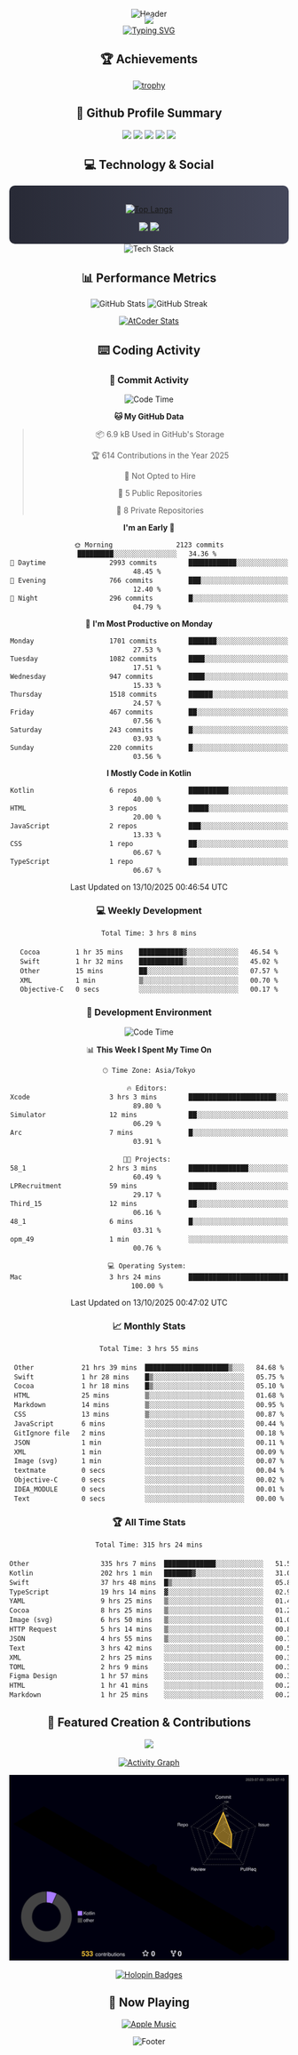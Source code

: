 <div align="center">
  
![Header](https://capsule-render.vercel.app/api?type=waving&color=gradient&customColorList=12&height=300&section=header&text=Welcome%20to%20Batapii's%20Universe&fontSize=50&animation=fadeIn&fontAlignY=40&desc=Android%20Developer%20|%20Kotlin%20LOVE%20)

<div style="margin-top: -20px;">
  <img src="https://readme-typing-svg.herokuapp.com/?lines=Crafting+Android+Experiences;Building+Tomorrow's+Apps+Today;Always+Learning,+Always+Growing&font=Fira%20Code&center=true&width=440&height=45&color=f75c7e&vCenter=true&size=22&pause=1000">
</div>

<a href="https://git.io/typing-svg">
  <img src="https://readme-typing-svg.demolab.com?font=Fira+Code&weight=600&size=28&duration=4000&pause=1000&center=true&vCenter=true&width=800&lines=Hey+there!+I'm+Batapii+%F0%9F%91%8B;Android+Developer+from+Japan+%F0%9F%87%AF%F0%9F%87%B5" alt="Typing SVG" />
</a>

## 🏆 Achievements

[![trophy](https://github-profile-trophy.vercel.app/?username=batapii&theme=onestar&no-frame=true&no-bg=true&column=8&rank=SECRET,SSS,SS,S,AAA,AA,A,B,C,?&margin-w=10&margin-h=10)](https://github.com/ryo-ma/github-profile-trophy)

## 🎯 Github Profile Summary

<div align="center">
  <img src="http://github-profile-summary-cards.vercel.app/api/cards/profile-details?username=batapii&theme=radical" />
  <img src="http://github-profile-summary-cards.vercel.app/api/cards/repos-per-language?username=batapii&theme=radical" />
  <img src="http://github-profile-summary-cards.vercel.app/api/cards/most-commit-language?username=batapii&theme=radical" />
  <img src="http://github-profile-summary-cards.vercel.app/api/cards/stats?username=batapii&theme=radical" />
  <img src="http://github-profile-summary-cards.vercel.app/api/cards/productive-time?username=batapii&theme=radical" />
</div>

## 💻 Technology & Social

<div align="center" style="background: linear-gradient(to right, #282A36, #44475A); padding: 20px; border-radius: 10px;">

[![Top Langs](https://github-readme-stats.vercel.app/api/top-langs/?username=batapii
)](https://github.com/anuraghazra/github-readme-stats)

<div style="margin-top: 15px">
<a href="https://github.com/batapii"><img src="https://img.shields.io/github/followers/batapii?style=for-the-badge&logo=github&label=Follow&color=ff6e96&labelColor=282A36"/></a>
<a href="https://twitter.com/batapii3939"><img src="https://img.shields.io/twitter/follow/batapii?style=for-the-badge&logo=twitter&color=1DA1F2&labelColor=282A36&label= Twitter"/></a>
</div>

</div>

<div align="center">
<img src="https://github-readme-tech-stack.vercel.app/api/cards?title=Tech+Stack&align=center&titleAlign=center&fontSize=20&lineHeight=10&lineCount=4&theme=github_dark&width=800&bg=%230D1117&badge=%23161B22&border=%2321262D&titleColor=%2358A6FF&line1=kotlin%2Ckotlin%2C0095D5%3Bandroid%2Candroid%2C00ff00%3Bjetpackcompose%2Cjetpack%2C4285F4%3B&line2=swift%2Cswift%2CFA7343%3Bfirebase%2Cfirebase%2CFFCA28%3Bgithub%2Cgithub%2C181717%3B&line3=typescript%2Ctypescript%2C3178C6%3Bgraphql%2Cgraphql%2CE10098%3Bsupabase%2Csupabase%2C3FCF8E%3B&line4=gradle%2Cgradle%2C02303A%3Bgitkraken%2Cgitkraken%2C179287%3Bpostman%2Cpostman%2CFF6C37%3B" alt="Tech Stack" />
</div>



## 📊 Performance Metrics

<div align="center">

![GitHub Stats](https://github-readme-stats.vercel.app/api?username=batapii&show_icons=true&theme=radical&hide_border=true&bg_color=0D1117)
![GitHub Streak](https://github-readme-streak-stats.herokuapp.com/?user=batapii&theme=radical&hide_border=true&background=0D1117)

[![AtCoder Stats](https://atcoder-readme-stats.vercel.app/stats/batapii3939?theme=dark&show_history=5&width=495)](https://github.com/iwbc-mzk/atcoder-readme-stats)

</div>

## ⌨️ Coding Activity

### 🌟 Commit Activity
<!--START_SECTION:commit-stats-->
![Code Time](http://img.shields.io/badge/Code%20Time-650%20hrs%2057%20mins-blue)

**🐱 My GitHub Data** 

> 📦 6.9 kB Used in GitHub's Storage 
 > 
> 🏆 614 Contributions in the Year 2025
 > 
> 🚫 Not Opted to Hire
 > 
> 📜 5 Public Repositories 
 > 
> 🔑 8 Private Repositories 
 > 
**I'm an Early 🐤** 

```text
🌞 Morning                2123 commits        █████████░░░░░░░░░░░░░░░░   34.36 % 
🌆 Daytime                2993 commits        ████████████░░░░░░░░░░░░░   48.45 % 
🌃 Evening                766 commits         ███░░░░░░░░░░░░░░░░░░░░░░   12.40 % 
🌙 Night                  296 commits         █░░░░░░░░░░░░░░░░░░░░░░░░   04.79 % 
```
📅 **I'm Most Productive on Monday** 

```text
Monday                   1701 commits        ███████░░░░░░░░░░░░░░░░░░   27.53 % 
Tuesday                  1082 commits        ████░░░░░░░░░░░░░░░░░░░░░   17.51 % 
Wednesday                947 commits         ████░░░░░░░░░░░░░░░░░░░░░   15.33 % 
Thursday                 1518 commits        ██████░░░░░░░░░░░░░░░░░░░   24.57 % 
Friday                   467 commits         ██░░░░░░░░░░░░░░░░░░░░░░░   07.56 % 
Saturday                 243 commits         █░░░░░░░░░░░░░░░░░░░░░░░░   03.93 % 
Sunday                   220 commits         █░░░░░░░░░░░░░░░░░░░░░░░░   03.56 % 
```


**I Mostly Code in Kotlin** 

```text
Kotlin                   6 repos             ██████████░░░░░░░░░░░░░░░   40.00 % 
HTML                     3 repos             █████░░░░░░░░░░░░░░░░░░░░   20.00 % 
JavaScript               2 repos             ███░░░░░░░░░░░░░░░░░░░░░░   13.33 % 
CSS                      1 repo              ██░░░░░░░░░░░░░░░░░░░░░░░   06.67 % 
TypeScript               1 repo              ██░░░░░░░░░░░░░░░░░░░░░░░   06.67 % 
```




 Last Updated on 13/10/2025 00:46:54 UTC
<!--END_SECTION:commit-stats-->

### 💻 Weekly Development
<!--START_SECTION:wakatime-->

```txt
Total Time: 3 hrs 8 mins

Cocoa         1 hr 35 mins    ███████████▓░░░░░░░░░░░░░   46.54 %
Swift         1 hr 32 mins    ███████████▒░░░░░░░░░░░░░   45.02 %
Other         15 mins         ██░░░░░░░░░░░░░░░░░░░░░░░   07.57 %
XML           1 min           ▒░░░░░░░░░░░░░░░░░░░░░░░░   00.70 %
Objective-C   0 secs          ░░░░░░░░░░░░░░░░░░░░░░░░░   00.17 %
```

<!--END_SECTION:wakatime-->

### 🔨 Development Environment
<!--START_SECTION:dev-stats-->
![Code Time](http://img.shields.io/badge/Code%20Time-650%20hrs%2057%20mins-blue)

📊 **This Week I Spent My Time On** 

```text
🕑︎ Time Zone: Asia/Tokyo

🔥 Editors: 
Xcode                    3 hrs 3 mins        ██████████████████████░░░   89.80 % 
Simulator                12 mins             ██░░░░░░░░░░░░░░░░░░░░░░░   06.29 % 
Arc                      7 mins              █░░░░░░░░░░░░░░░░░░░░░░░░   03.91 % 

🐱‍💻 Projects: 
58_1                     2 hrs 3 mins        ███████████████░░░░░░░░░░   60.49 % 
LPRecruitment            59 mins             ███████░░░░░░░░░░░░░░░░░░   29.17 % 
Third_15                 12 mins             ██░░░░░░░░░░░░░░░░░░░░░░░   06.16 % 
48_1                     6 mins              █░░░░░░░░░░░░░░░░░░░░░░░░   03.31 % 
opm_49                   1 min               ░░░░░░░░░░░░░░░░░░░░░░░░░   00.76 % 

💻 Operating System: 
Mac                      3 hrs 24 mins       █████████████████████████   100.00 % 
```


 Last Updated on 13/10/2025 00:47:02 UTC
<!--END_SECTION:dev-stats-->

### 📈 Monthly Stats
<!--START_SECTION:wakamonth-->

```txt
Total Time: 3 hrs 55 mins

Other            21 hrs 39 mins  █████████████████████▒░░░   84.68 %
Swift            1 hr 28 mins    █▒░░░░░░░░░░░░░░░░░░░░░░░   05.75 %
Cocoa            1 hr 18 mins    █▒░░░░░░░░░░░░░░░░░░░░░░░   05.10 %
HTML             25 mins         ▒░░░░░░░░░░░░░░░░░░░░░░░░   01.68 %
Markdown         14 mins         ▒░░░░░░░░░░░░░░░░░░░░░░░░   00.95 %
CSS              13 mins         ▒░░░░░░░░░░░░░░░░░░░░░░░░   00.87 %
JavaScript       6 mins          ░░░░░░░░░░░░░░░░░░░░░░░░░   00.44 %
GitIgnore file   2 mins          ░░░░░░░░░░░░░░░░░░░░░░░░░   00.18 %
JSON             1 min           ░░░░░░░░░░░░░░░░░░░░░░░░░   00.11 %
XML              1 min           ░░░░░░░░░░░░░░░░░░░░░░░░░   00.09 %
Image (svg)      1 min           ░░░░░░░░░░░░░░░░░░░░░░░░░   00.07 %
textmate         0 secs          ░░░░░░░░░░░░░░░░░░░░░░░░░   00.04 %
Objective-C      0 secs          ░░░░░░░░░░░░░░░░░░░░░░░░░   00.02 %
IDEA_MODULE      0 secs          ░░░░░░░░░░░░░░░░░░░░░░░░░   00.01 %
Text             0 secs          ░░░░░░░░░░░░░░░░░░░░░░░░░   00.00 %
```

<!--END_SECTION:wakamonth-->

### 🏆 All Time Stats
<!--START_SECTION:wakaalltime-->

```txt
Total Time: 315 hrs 24 mins

Other                  335 hrs 7 mins  █████████████░░░░░░░░░░░░   51.52 %
Kotlin                 202 hrs 1 min   ███████▓░░░░░░░░░░░░░░░░░   31.06 %
Swift                  37 hrs 48 mins  █▒░░░░░░░░░░░░░░░░░░░░░░░   05.81 %
TypeScript             19 hrs 14 mins  ▓░░░░░░░░░░░░░░░░░░░░░░░░   02.96 %
YAML                   9 hrs 25 mins   ▒░░░░░░░░░░░░░░░░░░░░░░░░   01.45 %
Cocoa                  8 hrs 25 mins   ▒░░░░░░░░░░░░░░░░░░░░░░░░   01.29 %
Image (svg)            6 hrs 50 mins   ▒░░░░░░░░░░░░░░░░░░░░░░░░   01.05 %
HTTP Request           5 hrs 14 mins   ▒░░░░░░░░░░░░░░░░░░░░░░░░   00.81 %
JSON                   4 hrs 55 mins   ▒░░░░░░░░░░░░░░░░░░░░░░░░   00.76 %
Text                   3 hrs 42 mins   ░░░░░░░░░░░░░░░░░░░░░░░░░   00.57 %
XML                    2 hrs 25 mins   ░░░░░░░░░░░░░░░░░░░░░░░░░   00.37 %
TOML                   2 hrs 9 mins    ░░░░░░░░░░░░░░░░░░░░░░░░░   00.33 %
Figma Design           1 hr 57 mins    ░░░░░░░░░░░░░░░░░░░░░░░░░   00.30 %
HTML                   1 hr 41 mins    ░░░░░░░░░░░░░░░░░░░░░░░░░   00.26 %
Markdown               1 hr 25 mins    ░░░░░░░░░░░░░░░░░░░░░░░░░   00.22 %
```

<!--END_SECTION:wakaalltime-->


## 🌟 Featured Creation & Contributions

<div align="center">
  <a href="https://github.com/batapii/ToDoSNS">
    <img src="https://github-readme-stats.vercel.app/api/pin/?username=batapii&repo=ToDoSNS&theme=radical&hide_border=true&bg_color=0D1117" />
  </a>

[![Activity Graph](https://github-readme-activity-graph.vercel.app/graph?username=batapii&custom_title=Contribution%20Graph&hide_border=true&theme=radical&bg_color=0D1117)](https://github.com/ashutosh00710/github-readme-activity-graph)

![3D Contrib](./profile-3d-contrib/profile-night-rainbow.svg)

[![Holopin Badges](https://holopin.me/batapii)](https://holopin.io/@batapii)

</div>

## 🎵 Now Playing

<div align="center">
  
[![Apple Music](https://music-profile.rayriffy.com/theme/dark.svg?uid=001005.6598667d2ffd4a10a4f429edd0ba24c4.1156)](https://github.com/rayriffy/apple-music-github-profile)

</div>

![Footer](https://capsule-render.vercel.app/api?type=waving&color=gradient&customColorList=12&height=100&section=footer)

</div>
